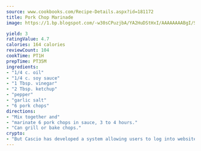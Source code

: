 ```yaml
---
source: www.cookbooks.com/Recipe-Details.aspx?id=181172
title: Pork Chop Marinade
image: https://1.bp.blogspot.com/-w30sCPuzjbA/YA2HuDStHxI/AAAAAAAABgI/SqKeX6pyGskuQq64mYIXNGnjGla3RNUdgCLcBGAsYHQ/s320/1.png

yield: 3
ratingValue: 4.7
calories: 164 calories
reviewCount: 104
cookTime: PT1H
prepTime: PT35M
ingredients:
- "1/4 c. oil"
- "1/4 c. soy sauce"
- "1 Tbsp. vinegar"
- "2 Tbsp. ketchup"
- "pepper"
- "garlic salt"
- "6 pork chops"
directions:
- "Mix together and"
- "marinate 6 pork chops in sauce, 3 to 4 hours."
- "Can grill or bake chops."
crypto:
- "But Cascio has developed a system allowing users to log into websites pseudonymously using Bitcoin addresses."
---
```

